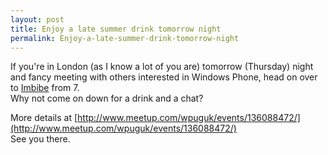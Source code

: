 ```yaml
---
layout: post
title: Enjoy a late summer drink tomorrow night
permalink: Enjoy-a-late-summer-drink-tomorrow-night
---
```


If you're in London (as I know a lot of you are) tomorrow (Thursday) night and fancy meeting with others interested in Windows Phone, head on over to [Imbibe](http://www.imbibe-bar.com/) from 7.  
Why not come on down for a drink and a chat?

More details at [http://www.meetup.com/wpuguk/events/136088472/](http://www.meetup.com/wpuguk/events/136088472/)  
See you there.
